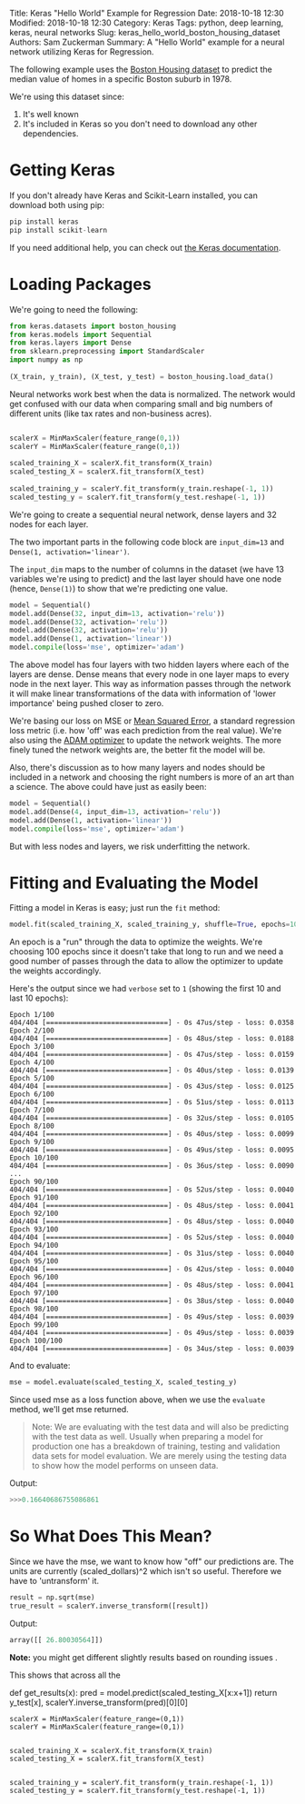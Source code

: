 Title: Keras "Hello World" Example for Regression
Date: 2018-10-18 12:30
Modified: 2018-10-18 12:30
Category: Keras
Tags: python, deep learning, keras, neural networks
Slug: keras_hello_world_boston_housing_dataset
Authors: Sam Zuckerman
Summary: A "Hello World" example for a neural network utilizing Keras for Regression. 


The following example uses the [Boston Housing dataset](https://www.kaggle.com/c/boston-housing) to predict the median value of homes in a specific Boston suburb in 1978.

We're using this dataset since:
 1. It's well known
 2. It's included in Keras so you don't need to download any other dependencies.
 
# Getting Keras

If you don't already have Keras and Scikit-Learn installed, you can download both using pip:

```python 
pip install keras
pip install scikit-learn
```

If you need additional help, you can check out [the Keras documentation](https://keras.io/). 

# Loading Packages

We're going to need the following:

```python
from keras.datasets import boston_housing
from keras.models import Sequential
from keras.layers import Dense
from sklearn.preprocessing import StandardScaler
import numpy as np
            
(X_train, y_train), (X_test, y_test) = boston_housing.load_data()
```

Neural networks work best when the data is normalized. The network would get confused with our data when comparing small and big numbers of different units (like tax rates and non-business acres). 

```python

scalerX = MinMaxScaler(feature_range(0,1))
scalerY = MinMaxScaler(feature_range(0,1))
   
scaled_training_X = scalerX.fit_transform(X_train)
scaled_testing_X = scalerX.fit_transform(X_test)
    
scaled_training_y = scalerY.fit_transform(y_train.reshape(-1, 1))
scaled_testing_y = scalerY.fit_transform(y_test.reshape(-1, 1))
```




    
We're going to create a sequential neural network, dense layers and 32 nodes for each layer.

The two important parts in the following code block are `input_dim=13` and `Dense(1, activation='linear')`.

The `input_dim` maps to the number of columns in the dataset (we have 13 variables we're using to predict) and the last layer should have one node (hence, `Dense(1)`) to show that we're predicting one value.

```python
model = Sequential()
model.add(Dense(32, input_dim=13, activation='relu'))
model.add(Dense(32, activation='relu'))
model.add(Dense(32, activation='relu'))
model.add(Dense(1, activation='linear'))
model.compile(loss='mse', optimizer='adam')
```

The above model has four layers with two hidden layers where each of the layers are dense. Dense means that every node in one layer maps to every node in the next layer. This way as information passes through the network it will make linear transformations of the data with information of 'lower importance' being pushed closer to zero.

We're basing our loss on MSE or [Mean Squared Error](https://en.wikipedia.org/wiki/Mean_squared_error), a standard regression loss metric (i.e. how 'off' was each prediction from the real value). We're also using the [ADAM optimizer](https://en.wikipedia.org/wiki/Stochastic_gradient_descent#Adam) to update the network weights. The more finely tuned the network weights are, the better fit the model will be.

Also, there's discussion as to how many layers and nodes should be included in a network and choosing the right numbers is more of an art than a science. The above could have just as easily been:

```python
model = Sequential()
model.add(Dense(4, input_dim=13, activation='relu'))
model.add(Dense(1, activation='linear'))
model.compile(loss='mse', optimizer='adam')
```
 
But with less nodes and layers, we risk underfitting the network.

# Fitting and Evaluating the Model

Fitting a model in Keras is easy; just run the `fit` method:

```python
model.fit(scaled_training_X, scaled_training_y, shuffle=True, epochs=100, verbose=1)
```

An epoch is a "run" through the data to optimize the weights. We're choosing 100 epochs since it doesn't take that long to run and we need a good number of passes through the data to allow the optimizer to update the weights accordingly. 
     
Here's the output since we had `verbose` set to `1` (showing the first 10 and last 10 epochs):

    Epoch 1/100
    404/404 [==============================] - 0s 47us/step - loss: 0.0358
    Epoch 2/100
    404/404 [==============================] - 0s 48us/step - loss: 0.0188
    Epoch 3/100
    404/404 [==============================] - 0s 47us/step - loss: 0.0159
    Epoch 4/100
    404/404 [==============================] - 0s 40us/step - loss: 0.0139
    Epoch 5/100
    404/404 [==============================] - 0s 43us/step - loss: 0.0125
    Epoch 6/100
    404/404 [==============================] - 0s 51us/step - loss: 0.0113
    Epoch 7/100
    404/404 [==============================] - 0s 32us/step - loss: 0.0105
    Epoch 8/100
    404/404 [==============================] - 0s 40us/step - loss: 0.0099
    Epoch 9/100
    404/404 [==============================] - 0s 49us/step - loss: 0.0095
    Epoch 10/100
    404/404 [==============================] - 0s 36us/step - loss: 0.0090
    ...
    Epoch 90/100
    404/404 [==============================] - 0s 52us/step - loss: 0.0040
    Epoch 91/100
    404/404 [==============================] - 0s 48us/step - loss: 0.0041
    Epoch 92/100
    404/404 [==============================] - 0s 48us/step - loss: 0.0040
    Epoch 93/100
    404/404 [==============================] - 0s 52us/step - loss: 0.0040
    Epoch 94/100
    404/404 [==============================] - 0s 31us/step - loss: 0.0040
    Epoch 95/100
    404/404 [==============================] - 0s 42us/step - loss: 0.0040
    Epoch 96/100
    404/404 [==============================] - 0s 48us/step - loss: 0.0041
    Epoch 97/100
    404/404 [==============================] - 0s 38us/step - loss: 0.0040
    Epoch 98/100
    404/404 [==============================] - 0s 49us/step - loss: 0.0039
    Epoch 99/100
    404/404 [==============================] - 0s 49us/step - loss: 0.0039
    Epoch 100/100
    404/404 [==============================] - 0s 34us/step - loss: 0.0039
        
And to evaluate:    

```python
mse = model.evaluate(scaled_testing_X, scaled_testing_y)
```    
    
Since used mse as a loss function above, when we use the `evaluate` method, we'll get mse returned.

> Note: We are evaluating with the test data and will also be predicting with the test data as well. Usually when preparing a model for production one has a breakdown of training, testing and validation data sets for model evaluation. We are merely using the testing data to show how the model performs on unseen data.  

    
Output:
```python
>>>0.16640686755086861 
```

# So What Does This Mean?

Since we have the mse, we want to know how "off" our predictions are. The units are currently (scaled_dollars)^2 which isn't so useful. Therefore we have to 'untransform' it.

```python
result = np.sqrt(mse)
true_result = scalerY.inverse_transform([result])
```

Output:
```python
array([[ 26.80030564]])
```

__Note:__ you might get different slightly results based on rounding issues .

This shows that across all the 

def get_results(x):
	pred = model.predict(scaled_testing_X[x:x+1])
	return	y_test[x], scalerY.inverse_transform(pred)[0][0]





    scalerX = MinMaxScaler(feature_range=(0,1))
    scalerY = MinMaxScaler(feature_range=(0,1))
    
    
    scaled_training_X = scalerX.fit_transform(X_train)
    scaled_testing_X = scalerX.fit_transform(X_test)
    
    
    scaled_training_y = scalerY.fit_transform(y_train.reshape(-1, 1))
    scaled_testing_y = scalerY.fit_transform(y_test.reshape(-1, 1))
    
